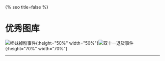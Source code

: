 {% seo title=false %}
# 优秀图库

![哇妹掉粉事件](http://free-cn-01.cdn.bilnn.com/asf/jfs/t1/135480/1/19697/480987/5fd4bbbbE735395f6/7d5bf082a0b71818.jpg){:height="50%" width="50%"}![双十一退货事件](http://free-cn-01.cdn.bilnn.com/asf/jfs/t1/135014/24/19684/191284/5fd4bbbaEdc2438ea/e57c28f9b042ef3a.jpg){:height="70%" width="70%"}     


***  
